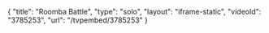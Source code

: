 {
    "title": "Roomba Battle",
    "type": "solo",
    "layout": "iframe-static",
    "videoId": "3785253",
    "url": "\/tvpembed\/3785253"
}